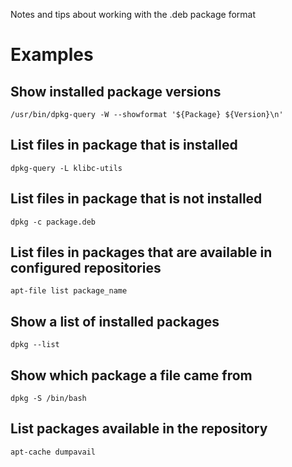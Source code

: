 Notes and tips about working with the .deb package format

# Examples
## Show installed package versions

```
/usr/bin/dpkg-query -W --showformat '${Package} ${Version}\n'
```

## List files in package that is installed

```
dpkg-query -L klibc-utils
```

## List files in package that is not installed

```
dpkg -c package.deb
```

## List files in packages that are available in configured repositories

```
apt-file list package_name
```

## Show a list of installed packages

```
dpkg --list
```

## Show which package a file came from

```
dpkg -S /bin/bash
```

## List packages available in the repository

```
apt-cache dumpavail
```
